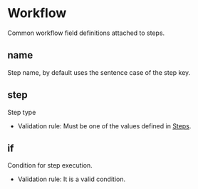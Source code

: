# Workflow

[//]: # (This file is automatically generated by script, do not modify it.)
 
Common workflow field definitions attached to steps.
## name
Step name, by default uses the sentence case of the step key.

## step
Step type
* Validation rule: Must be one of the values defined in [Steps](/nep/definition/4-steps/0-general.html).

## if
Condition for step execution.
* Validation rule: It is a valid condition.
